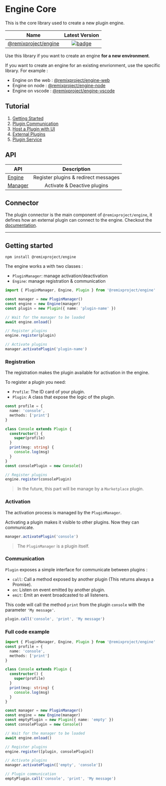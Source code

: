 # Engine Core

This is the core library used to create a new plugin engine.

| Name                                           | Latest Version       |
| -----------------------------------------------| :------------------: |
| [@remixproject/engine](.)  | [![badge](https://img.shields.io/npm/v/@remixproject/engine.svg?style=flat-square)](https://www.npmjs.com/package/@remixproject/engine) |

Use this library if you want to create an engine **for a new environment**.

If you want to create an engine for an existing envrionment, use the specific library. For example : 
- Engine on the web : [@remixproject/engine-web](../web)
- Engine on node : [@remixproject/engine-node](../node)
- Engine on vscode : [@remixproject/engine-vscode](../vscode)

## Tutorial

1. [Getting Started](doc/tutorial/1-getting-started.md)
2. [Plugin Communication](doc/tutorial/2-plugin-communication.md)
3. [Host a Plugin with UI](doc/tutorial/3-hosted-plugin.md)
4. [External Plugins](doc/tutorial/4-external-plugins.md)
5. [Plugin Service](doc/tutorial/5-plugin-service.md)

## API

| API                         | Description                          |
| ----------------------------| :----------------------------------: |
| [Engine](./api/engine.md)   | Register plugins & redirect messages |
| [Manager](./api/manager.md) | Activate & Deactive plugins          |


## Connector

The plugin connector is the main component of `@remixproject/engine`, it defines how an external plugin can connect to the engine. Checkout the [documentation](./doc/connector).

--------------

## Getting started
```
npm install @remixproject/engine
```

The engine works a with two classes : 
- `PluginManager`: manage activation/deactivation
- `Engine`: manage registration & communication 

```typescript
import { PluginManager, Engine, Plugin } from '@remixproject/engine'

const manager = new PluginManager()
const engine = new Engine(manager)
const plugin = new Plugin({ name: 'plugin-name' })

// Wait for the manager to be loaded
await engine.onload()

// Register plugins
engine.register(plugin)

// Activate plugins
manager.activatePlugin('plugin-name')
```

### Registration
The registration makes the plugin available for activation in the engine.

To register a plugin you need: 
- `Profile`: The ID card of your plugin.
- `Plugin`: A class that expose the logic of the plugin.

```typescript
const profile = {
  name: 'console',
  methods: ['print']
}

class Console extends Plugin {
  constructor() {
    super(profile)
  }
  print(msg: string) {
    console.log(msg)
  }
}
const consolePlugin = new Console()

// Register plugins
engine.register(consolePlugin)
```

> In the future, this part will be manage by a `Marketplace` plugin.

### Activation
The activation process is managed by the `PluginManager`.

Activating a plugin makes it visible to other plugins. Now they can communicate.

```typescript
manager.activatePlugin('console')
```

> The `PluginManager` is a plugin itself.

### Communication
`Plugin` exposes a simple interface for communicate between plugins : 

- `call`: Call a method exposed by another plugin (This returns always a Promise).
- `on`: Listen on event emitted by another plugin.
- `emit`: Emit an event broadcasted to all listeners.

This code will call the method `print` from the plugin `console` with the parameter `'My message'`.
```typescript
plugin.call('console', 'print', 'My message')
```

### Full code example
```typescript
import { PluginManager, Engine, Plugin } from '@remixproject/engine'
const profile = {
  name: 'console',
  methods: ['print']
}

class Console extends Plugin {
  constructor() {
    super(profile)
  }
  print(msg: string) {
    console.log(msg)
  }
}

const manager = new PluginManager()
const engine = new Engine(manager)
const emptyPlugin = new Plugin({ name: 'empty' })
const consolePlugin = new Console()

// Wait for the manager to be loaded
await engine.onload()

// Register plugins
engine.register([plugin, consolePlugin])

// Activate plugins
manager.activatePlugin(['empty', 'console'])

// Plugin communication
emptyPlugin.call('console', 'print', 'My message')
```